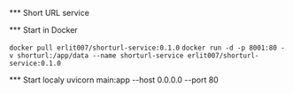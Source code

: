 *** Short URL service

*** Start in Docker

`docker pull erlit007/shorturl-service:0.1.0`
`docker run -d -p 8001:80 -v shorturl:/app/data --name shorturl-service erlit007/shorturl-service:0.1.0`


*** Start localy
uvicorn main:app --host 0.0.0.0 --port 80
